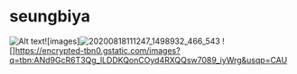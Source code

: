 # seungbiya
![Alt text](/path/to/img.jpg)![images]![20200818111247_1498932_466_543](https://user-images.githubusercontent.com/118030688/201450695-3e423ff3-aaf7-4a30-95c2-23b53a4805aa.png)
![]https://encrypted-tbn0.gstatic.com/images?q=tbn:ANd9GcR6T3Qg_lLDDKQonCOyd4RXQQsw7089_iyWrg&usqp=CAU
